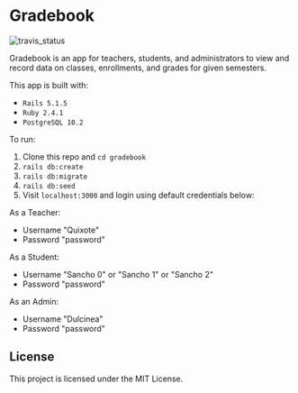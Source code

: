 # Gradebook

![travis_status](https://travis-ci.org/podoglyph/gradebook.svg?branch=master)

Gradebook is an app for teachers, students, and administrators to view and record data on classes, enrollments, and grades for given semesters.

This app is built with:

* `Rails 5.1.5`
* `Ruby 2.4.1`
* `PostgreSQL 10.2`

To run:

1. Clone this repo and `cd gradebook`
3. `rails db:create`
4. `rails db:migrate`
5. `rails db:seed`
5.  Visit `localhost:3000` and login using default credentials below:

As a Teacher:
* Username "Quixote"
* Password "password"

As a Student:
* Username "Sancho 0" or "Sancho 1" or "Sancho 2"
* Password "password"

As an Admin:
* Username "Dulcinea"
* Password "password"


## License

This project is licensed under the MIT License.
